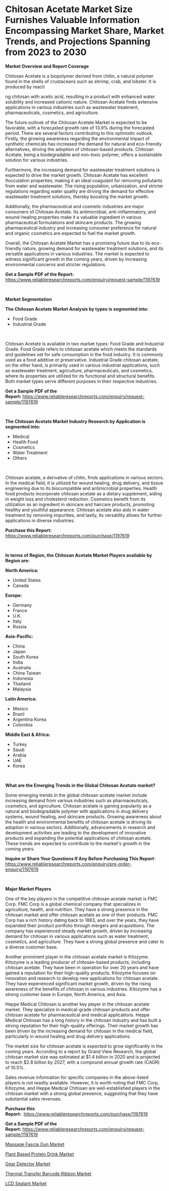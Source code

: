 <p><h1>Chitosan Acetate Market Size Furnishes Valuable Information Encompassing Market Share, Market Trends, and Projections Spanning from 2023 to 2030</h1></p><p><strong>Market Overview and Report Coverage</strong></p>
<p><p>Chitosan Acetate is a biopolymer derived from chitin, a natural polymer found in the shells of crustaceans such as shrimp, crab, and lobster. It is produced by reacti</p><p>ng chitosan with acetic acid, resulting in a product with enhanced water solubility and increased cationic nature. Chitosan Acetate finds extensive applications in various industries such as wastewater treatment, pharmaceuticals, cosmetics, and agriculture.</p><p>The future outlook of the Chitosan Acetate Market is expected to be favorable, with a forecasted growth rate of 13.9% during the forecasted period. There are several factors contributing to this optimistic outlook. Firstly, the growing awareness regarding the environmental impact of synthetic chemicals has increased the demand for natural and eco-friendly alternatives, driving the adoption of chitosan-based products. Chitosan Acetate, being a biodegradable and non-toxic polymer, offers a sustainable solution for various industries.</p><p>Furthermore, the increasing demand for wastewater treatment solutions is expected to drive the market growth. Chitosan Acetate has excellent flocculation properties, making it an ideal coagulant for removing pollutants from water and wastewater. The rising population, urbanization, and stricter regulations regarding water quality are driving the demand for effective wastewater treatment solutions, thereby boosting the market growth.</p><p>Additionally, the pharmaceutical and cosmetic industries are major consumers of Chitosan Acetate. Its antimicrobial, anti-inflammatory, and wound-healing properties make it a valuable ingredient in various pharmaceutical formulations and skincare products. The growing pharmaceutical industry and increasing consumer preference for natural and organic cosmetics are expected to fuel the market growth.</p><p>Overall, the Chitosan Acetate Market has a promising future due to its eco-friendly nature, growing demand for wastewater treatment solutions, and its versatile applications in various industries. The market is expected to witness significant growth in the coming years, driven by increasing environmental concerns and stricter regulations.</p></p>
<p><strong>Get a Sample PDF of the Report:</strong> <a href="https://www.reliableresearchreports.com/enquiry/request-sample/1197619">https://www.reliableresearchreports.com/enquiry/request-sample/1197619</a></p>
<p>&nbsp;</p>
<p><strong>Market Segmentation</strong></p>
<p><strong>The Chitosan Acetate Market Analysis by types is segmented into:</strong></p>
<p><ul><li>Food Grade</li><li>Industrial Grade</li></ul></p>
<p>&nbsp;</p>
<p><p>Chitosan Acetate is available in two market types: Food Grade and Industrial Grade. Food Grade refers to chitosan acetate which meets the standards and guidelines set for safe consumption in the food industry. It is commonly used as a food additive or preservative. Industrial Grade chitosan acetate, on the other hand, is primarily used in various industrial applications, such as wastewater treatment, agriculture, pharmaceuticals, and cosmetics, where its properties are utilized for its functional and structural benefits. Both market types serve different purposes in their respective industries.</p></p>
<p><strong>Get a Sample PDF of the Report:</strong>&nbsp;<a href="https://www.reliableresearchreports.com/enquiry/request-sample/1197619">https://www.reliableresearchreports.com/enquiry/request-sample/1197619</a></p>
<p>&nbsp;</p>
<p><strong>The Chitosan Acetate Market Industry Research by Application is segmented into:</strong></p>
<p><ul><li>Medical</li><li>Health Food</li><li>Cosmetics</li><li>Water Treatment</li><li>Others</li></ul></p>
<p>&nbsp;</p>
<p><p>Chitosan acetate, a derivative of chitin, finds applications in various sectors. In the medical field, it is utilized for wound healing, drug delivery, and tissue engineering due to its biocompatible and antimicrobial properties. Health food products incorporate chitosan acetate as a dietary supplement, aiding in weight loss and cholesterol reduction. Cosmetics benefit from its utilization as an ingredient in skincare and haircare products, promoting healthy and youthful appearance. Chitosan acetate also aids in water treatment by removing impurities, and lastly, its versatility allows for further applications in diverse industries.</p></p>
<p><strong>Purchase this Report:</strong>&nbsp; <a href="https://www.reliableresearchreports.com/purchase/1197619">https://www.reliableresearchreports.com/purchase/1197619</a></p>
<p>&nbsp;</p>
<p><strong>In terms of Region, the Chitosan Acetate Market Players available by Region are:</strong></p>
<p>
    <p> <strong> North America: </strong>
        <ul>
            <li>United States</li>
            <li>Canada</li>
        </ul>
        </p> 
    <p> <strong> Europe: </strong>
        <ul>
            <li>Germany</li>
            <li>France</li>
            <li>U.K.</li>
            <li>Italy</li>
            <li>Russia</li>
        </ul>
        </p> 
    <p> <strong> Asia-Pacific: </strong>
        <ul>
            <li>China</li>
            <li>Japan</li>
            <li>South Korea</li>
            <li>India</li>
            <li>Australia</li>
            <li>China Taiwan</li>
            <li>Indonesia</li>
            <li>Thailand</li>
            <li>Malaysia</li>
        </ul>
        </p> 
    <p> <strong> Latin America: </strong>
        <ul>
            <li>Mexico</li>
            <li>Brazil</li>
            <li>Argentina Korea</li>
            <li>Colombia</li>
        </ul>
        </p> 
    <p> <strong> Middle East & Africa: </strong>
        <ul>
            <li>Turkey</li>
            <li>Saudi</li>
            <li>Arabia</li>
            <li>UAE</li>
            <li>Korea</li>
        </ul>
    </p>
    </p>
<p>&nbsp;</p>
<p><strong>What are the Emerging Trends in the Global Chitosan Acetate market?</strong></p>
<p><p>Some emerging trends in the global chitosan acetate market include increasing demand from various industries such as pharmaceuticals, cosmetics, and agriculture. Chitosan acetate is gaining popularity as a natural and biodegradable polymer with applications in drug delivery systems, wound healing, and skincare products. Growing awareness about the health and environmental benefits of chitosan acetate is driving its adoption in various sectors. Additionally, advancements in research and development activities are leading to the development of innovative products and expanding the potential applications of chitosan acetate. These trends are expected to contribute to the market's growth in the coming years.</p></p>
<p><strong>Inquire or Share Your Questions If Any Before Purchasing This Report</strong>- <a href="https://www.reliableresearchreports.com/enquiry/pre-order-enquiry/1197619">https://www.reliableresearchreports.com/enquiry/pre-order-enquiry/1197619</a></p>
<p>&nbsp;</p>
<p><strong>Major Market Players</strong></p>
<p><p>One of the key players in the competitive chitosan acetate market is FMC Corp. FMC Corp is a global chemical company that specializes in agriculture, health, and nutrition. They have a strong presence in the chitosan market and offer chitosan acetate as one of their products. FMC Corp has a rich history dating back to 1883, and over the years, they have expanded their product portfolio through mergers and acquisitions. The company has experienced steady market growth, driven by increasing demand for chitosan in various applications such as water treatment, cosmetics, and agriculture. They have a strong global presence and cater to a diverse customer base.</p><p>Another prominent player in the chitosan acetate market is Kitozyme. Kitozyme is a leading producer of chitosan-based products, including chitosan acetate. They have been in operation for over 20 years and have gained a reputation for their high-quality products. Kitozyme focuses on innovation and research to develop new applications for chitosan acetate. They have experienced significant market growth, driven by the rising awareness of the benefits of chitosan in various industries. Kitozyme has a strong customer base in Europe, North America, and Asia.</p><p>Heppe Medical Chitosan is another key player in the chitosan acetate market. They specialize in medical-grade chitosan products and offer chitosan acetate for pharmaceutical and medical applications. Heppe Medical Chitosan has a long history in the chitosan industry and has built a strong reputation for their high-quality offerings. Their market growth has been driven by the increasing demand for chitosan in the medical field, particularly in wound healing and drug delivery applications.</p><p>The market size for chitosan acetate is expected to grow significantly in the coming years. According to a report by Grand View Research, the global chitosan market size was estimated at $1.4 billion in 2020 and is projected to reach $2.8 billion by 2027, with a compound annual growth rate (CAGR) of 10.5%.</p><p>Sales revenue information for specific companies in the above-listed players is not readily available. However, it is worth noting that FMC Corp, Kitozyme, and Heppe Medical Chitosan are well-established players in the chitosan market with a strong global presence, suggesting that they have substantial sales revenues.</p></p>
<p><strong>Purchase this Report:</strong>&nbsp;&nbsp;<a href="https://www.reliableresearchreports.com/purchase/1197619">https://www.reliableresearchreports.com/purchase/1197619</a></p>
<p></p>
<p><strong>Get a Sample PDF of the Report:</strong>&nbsp;<a href="https://www.reliableresearchreports.com/enquiry/request-sample/1197619">https://www.reliableresearchreports.com/enquiry/request-sample/1197619</a></p>
<p><p><a href="https://medium.com/@chiragreportprime1/massage-fascia-gun-nbsp-market-focuses-on-market-share-size-and-projected-forecast-till-2030-bf6089e45a03">Massage Fascia Gun Market</a></p><p><a href="https://medium.com/@clock.fund.arm/plant-based-protein-drink-market-share-evolution-and-market-growth-trends-2023-2030-1e0347c3877a">Plant Based Protein Drink Market</a></p><p><a href="https://medium.com/@loretadervishi2013/gear-detector-market-size-reveals-the-best-marketing-channels-in-global-industry-fb50ec8d85be">Gear Detector Market</a></p><p><a href="https://medium.com/@chiragreportprime2/thermal-transfer-barcode-ribbon-market-trends-and-market-analysis-forecasted-for-period-2023-2030-025565f1dd52">Thermal Transfer Barcode Ribbon Market</a></p><p><a href="https://medium.com/@madelynyost/lcd-sealant-market-insight-market-trends-growth-forecasted-from-2023-to-2030-a9138c999747">LCD Sealant Market</a></p></p>